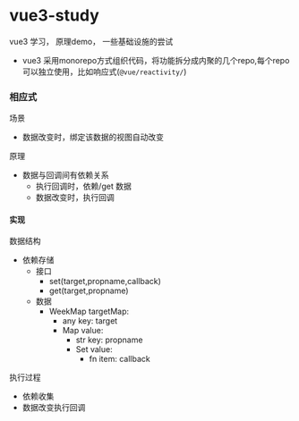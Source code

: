 # vue3-study
vue3 学习， 原理demo， 一些基础设施的尝试
- vue3 采用monorepo方式组织代码，将功能拆分成内聚的几个repo,每个repo可以独立使用，比如响应式(`@vue/reactivity/`)


### 相应式
场景
- 数据改变时，绑定该数据的视图自动改变

原理
- 数据与回调间有依赖关系
    - 执行回调时，依赖/get 数据
    - 数据改变时，执行回调

#### 实现
数据结构
- 依赖存储
    - 接口
        - set(target,propname,callback)
        - get(target,propname)
    - 数据
        - WeekMap targetMap:
            - any key: target
            - Map value: 
                - str key: propname
                - Set value: 
                    - fn item: callback

执行过程
- 依赖收集
- 数据改变执行回调




